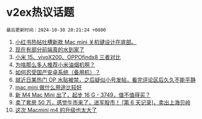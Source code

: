 # v2ex热议话题

`最后更新时间：2024-10-30 20:21:24 +0800`

1. [小红书热帖吐槽新款 Mac mini 关机键设计在底部。](https://www.v2ex.com/t/1084917)
1. [现在有部分前端真的水到家了](https://www.v2ex.com/t/1084858)
1. [小米 15、vivoX200、OPPOfindx8 三者对比](https://www.v2ex.com/t/1084805)
1. [为啥那么多人推荐小米油烟机啊？](https://www.v2ex.com/t/1084801)
1. [如何忍受国产安卓系统（备用机）？](https://www.v2ex.com/t/1084890)
1. [就近日某热门 OP 水贴被禁，之后疑似小号发帖，看完评论区后久久不能平静](https://www.v2ex.com/t/1084811)
1. [mac mini 做什么用途比较好](https://www.v2ex.com/t/1084802)
1. [新 M4 Mac Mini 出了，起步 16 G - 3749，值不值得买？](https://www.v2ex.com/t/1084772)
1. [卖了套房 50 万，感觉牛市来了，进军股市！ [第 6 天记录]，卖出上海贝岭](https://www.v2ex.com/t/1084875)
1. [这次 Macmini m4 的升级也太大了](https://www.v2ex.com/t/1084806)

